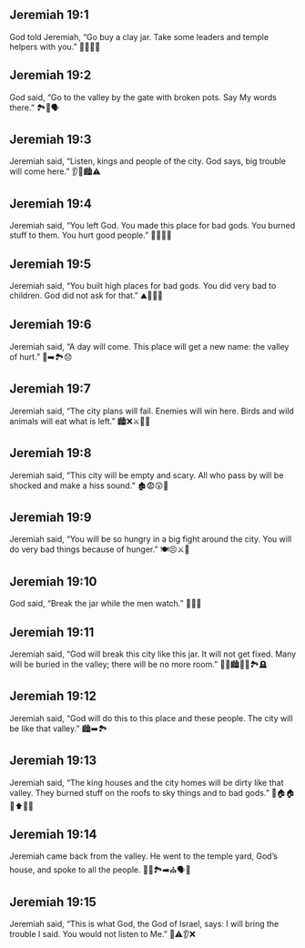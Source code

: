 ## Jeremiah 19:1
God told Jeremiah, “Go buy a clay jar. Take some leaders and temple helpers with you.” 🏺🛒👴⛪
## Jeremiah 19:2
God said, “Go to the valley by the gate with broken pots. Say My words there.” 🏞️🚪🗣️
## Jeremiah 19:3
Jeremiah said, “Listen, kings and people of the city. God says, big trouble will come here.” 👂👑🏙️⚠️
## Jeremiah 19:4
Jeremiah said, “You left God. You made this place for bad gods. You burned stuff to them. You hurt good people.” 🚫🙏🔥😢
## Jeremiah 19:5
Jeremiah said, “You built high places for bad gods. You did very bad to children. God did not ask for that.” ⛰️🚫👶😡
## Jeremiah 19:6
Jeremiah said, “A day will come. This place will get a new name: the valley of hurt.” 📅➡️🏞️😞
## Jeremiah 19:7
Jeremiah said, “The city plans will fail. Enemies will win here. Birds and wild animals will eat what is left.” 🏙️❌⚔️🦅🐺
## Jeremiah 19:8
Jeremiah said, “This city will be empty and scary. All who pass by will be shocked and make a hiss sound.” 🏚️😨😲🐍
## Jeremiah 19:9
Jeremiah said, “You will be so hungry in a big fight around the city. You will do very bad things because of hunger.” 🍽️😣⚔️🏰
## Jeremiah 19:10
God said, “Break the jar while the men watch.” 🏺💥👀
## Jeremiah 19:11
Jeremiah said, “God will break this city like this jar. It will not get fixed. Many will be buried in the valley; there will be no more room.” 🏺💔🏙️🚫🔧🏞️🪦
## Jeremiah 19:12
Jeremiah said, “God will do this to this place and these people. The city will be like that valley.” 🏙️➡️🏞️
## Jeremiah 19:13
Jeremiah said, “The king houses and the city homes will be dirty like that valley. They burned stuff on the roofs to sky things and to bad gods.” 👑🏠🏠🔥⬆️🌟🍷
## Jeremiah 19:14
Jeremiah came back from the valley. He went to the temple yard, God’s house, and spoke to all the people. 🚶‍♂️🏞️➡️⛪🗣️👥
## Jeremiah 19:15
Jeremiah said, “This is what God, the God of Israel, says: I will bring the trouble I said. You would not listen to Me.” 📣⚠️👂❌
